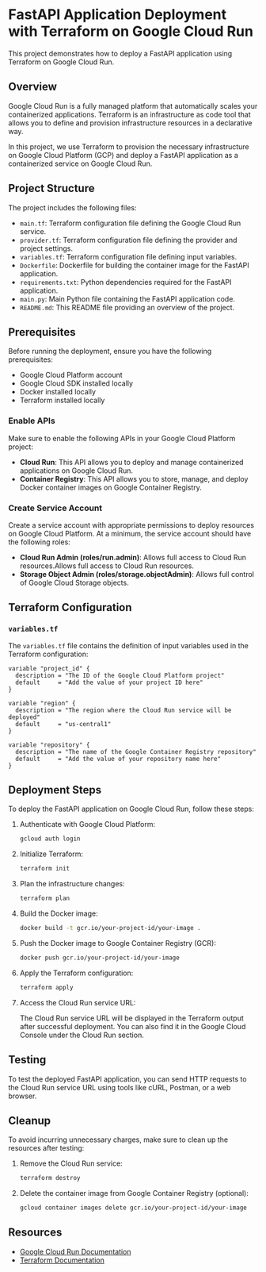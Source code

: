 # FastAPI Application Deployment with Terraform on Google Cloud Run

This project demonstrates how to deploy a FastAPI application using Terraform on Google Cloud Run.

## Overview

Google Cloud Run is a fully managed platform that automatically scales your containerized applications. Terraform is an infrastructure as code tool that allows you to define and provision infrastructure resources in a declarative way.

In this project, we use Terraform to provision the necessary infrastructure on Google Cloud Platform (GCP) and deploy a FastAPI application as a containerized service on Google Cloud Run.

## Project Structure

The project includes the following files:

- `main.tf`: Terraform configuration file defining the Google Cloud Run service.
- `provider.tf`: Terraform configuration file defining the provider and project settings.
- `variables.tf`: Terraform configuration file defining input variables.
- `Dockerfile`: Dockerfile for building the container image for the FastAPI application.
- `requirements.txt`: Python dependencies required for the FastAPI application.
- `main.py`: Main Python file containing the FastAPI application code.
- `README.md`: This README file providing an overview of the project.

## Prerequisites

Before running the deployment, ensure you have the following prerequisites:

- Google Cloud Platform account
- Google Cloud SDK installed locally
- Docker installed locally
- Terraform installed locally

### Enable APIs

Make sure to enable the following APIs in your Google Cloud Platform project:

- **Cloud Run**: This API allows you to deploy and manage containerized applications on Google Cloud Run.
- **Container Registry**: This API allows you to store, manage, and deploy Docker container images on Google Container Registry.

### Create Service Account

Create a service account with appropriate permissions to deploy resources on Google Cloud Platform. At a minimum, the service account should have the following roles:

- **Cloud Run Admin (roles/run.admin)**: Allows full access to Cloud Run resources.Allows full access to Cloud Run resources.
- **Storage Object Admin (roles/storage.objectAdmin)**: Allows full control of Google Cloud Storage objects.


## Terraform Configuration

### `variables.tf`

The `variables.tf` file contains the definition of input variables used in the Terraform configuration:

```hcl
variable "project_id" {
  description = "The ID of the Google Cloud Platform project"
  default     = "Add the value of your project ID here"
}

variable "region" {
  description = "The region where the Cloud Run service will be deployed"
  default     = "us-central1"
}

variable "repository" {
  description = "The name of the Google Container Registry repository"
  default     = "Add the value of your repository name here"
}
```

## Deployment Steps

To deploy the FastAPI application on Google Cloud Run, follow these steps:

1. Authenticate with Google Cloud Platform:

    ```bash
    gcloud auth login
    ```

2. Initialize Terraform:

    ```bash
    terraform init
    ```

3. Plan the infrastructure changes:

    ```bash
    terraform plan
    ```

4. Build the Docker image:

    ```bash
    docker build -t gcr.io/your-project-id/your-image .
    ```

5. Push the Docker image to Google Container Registry (GCR):

    ```bash
    docker push gcr.io/your-project-id/your-image
    ```


6. Apply the Terraform configuration:

    ```bash
    terraform apply
    ```

7. Access the Cloud Run service URL:

    The Cloud Run service URL will be displayed in the Terraform output after successful deployment. You can also find it in the Google Cloud Console under the Cloud Run section.
## Testing

To test the deployed FastAPI application, you can send HTTP requests to the Cloud Run service URL using tools like cURL, Postman, or a web browser.

## Cleanup

To avoid incurring unnecessary charges, make sure to clean up the resources after testing:

1. Remove the Cloud Run service:

    ```bash
    terraform destroy
    ```

2. Delete the container image from Google Container Registry (optional):

    ```bash
    gcloud container images delete gcr.io/your-project-id/your-image
    ```

## Resources

- [Google Cloud Run Documentation](https://cloud.google.com/run/docs)
- [Terraform Documentation](https://learn.hashicorp.com/tutorials/terraform/google-cloud-run)

